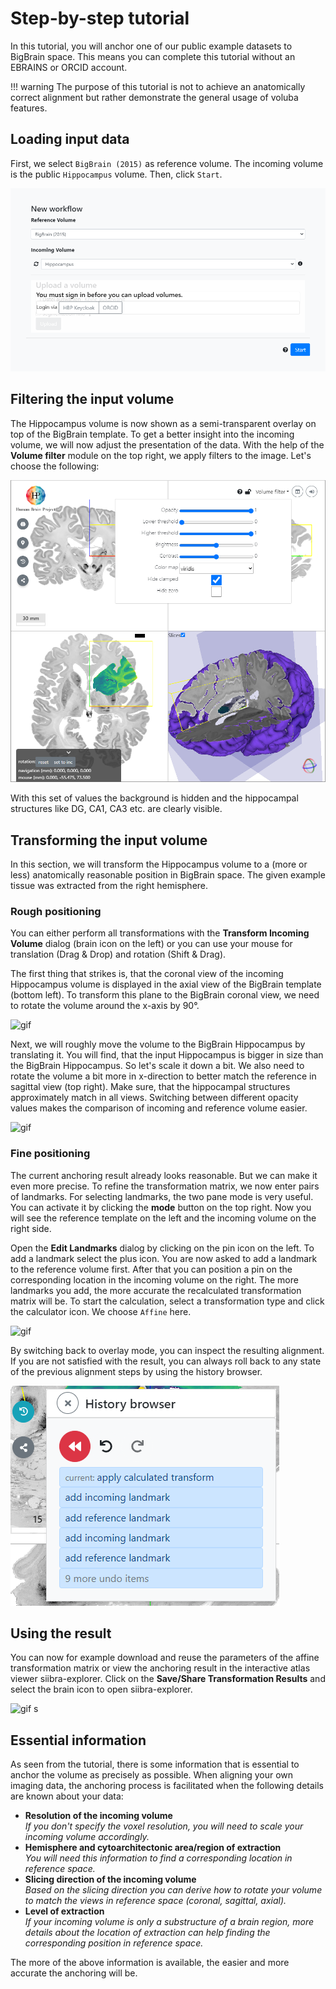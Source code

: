 # Step-by-step tutorial

In this tutorial, you will anchor one of our public example datasets to BigBrain space. This means you can complete this tutorial without an EBRAINS or ORCID account.

!!! warning
    The purpose of this tutorial is not to achieve an anatomically correct alignment but rather demonstrate the general usage of voluba features.

## Loading input data

First, we select `BigBrain (2015)` as reference volume. The incoming volume is the public `Hippocampus` volume. Then, click `Start`.

![screenshot](images/tutorial_input.png)

## Filtering the input volume

The Hippocampus volume is now shown as a semi-transparent overlay on top of the BigBrain template. To get a better insight into the incoming volume, we will now adjust the presentation of the data. With the help of the **Volume filter** module on the top right, we apply filters to the image. Let's choose the following:

![screenshot](images/tutorial_filter.png)

With this set of values the background is hidden and the hippocampal structures like DG, CA1, CA3 etc. are clearly visible.

## Transforming the input volume

In this section, we will transform the Hippocampus volume to a (more or less) anatomically reasonable position in BigBrain space. The given example tissue was extracted from the right hemisphere.

### Rough positioning

You can either perform all transformations with the **Transform Incoming Volume** dialog (brain icon on the left) or you can use your mouse for translation (Drag & Drop) and rotation (Shift & Drag).

The first thing that strikes is, that the coronal view of the incoming Hippocampus volume is displayed in the axial view of the BigBrain template (bottom left). To transform this plane to the BigBrain coronal view, we need to rotate the volume around the x-axis by 90°.

![gif](gifs/tutorial_view.gif)

Next, we will roughly move the volume to the BigBrain Hippocampus by translating it. You will find, that the input Hippocampus is bigger in size than the BigBrain Hippocampus. So let's scale it down a bit. We also need to rotate the volume a bit more in x-direction to better match the reference in sagittal view (top right). Make sure, that the hippocampal structures approximately match in all views. Switching between different opacity values makes the comparison of incoming and reference volume easier.

![gif](gifs/tutorial_transform.gif)

### Fine positioning

The current anchoring result already looks reasonable. But we can make it even more precise. To refine the transformation matrix, we now enter pairs of landmarks. For selecting landmarks, the two pane mode is very useful. You can activate it by clicking the **mode** button on the top right. Now you will see the reference template on the left and the incoming volume on the right side.

Open the **Edit Landmarks** dialog by clicking on the pin icon on the left. To add a landmark select the plus icon. You are now asked to add a landmark to the reference volume first. After that you can position a pin on the corresponding location in the incoming volume on the right. The more landmarks you add, the more accurate the recalculated transformation matrix will be. To start the calculation, select a transformation type and click the calculator icon. We choose `Affine` here.

![gif](gifs/tutorial_landmarks.gif)

By switching back to overlay mode, you can inspect the resulting alignment. If you are not satisfied with the result, you can always roll back to any state of the previous alignment steps by using the history browser. 

![snippet](images/tutorial_history.png)

## Using the result

You can now for example download and reuse the parameters of the affine transformation matrix or view the anchoring result in the interactive atlas viewer siibra-explorer. Click on the **Save/Share Transformation Results** and select the brain icon to open siibra-explorer.

![gif](gifs/tutorial_explorer.gif)
s
## Essential information

As seen from the tutorial, there is some information that is essential to anchor the volume as precisely as possible. When aligning your own imaging data, the anchoring process is facilitated when the following details are known about your data:

* **Resolution of the incoming volume**  
_If you don't specify the voxel resolution, you will need to scale your incoming volume accordingly._
* **Hemisphere and cytoarchitectonic area/region of extraction**  
_You will need this information to find a corresponding location in reference space._
* **Slicing direction of the incoming volume**  
_Based on the slicing direction you can derive how to rotate your volume to match the views in reference space (coronal, sagittal, axial)._
* **Level of extraction**  
_If your incoming volume is only a substructure of a brain region, more details about the location of extraction can help finding the corresponding position in reference space._

The more of the above information is available, the easier and more accurate the anchoring will be.